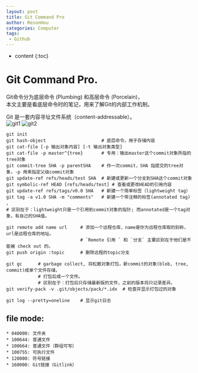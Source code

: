 ```yaml
---
layout: post
title: Git Command Pro
author: ResonHou
categories: Computer
tags:
 - Github
---
```


* content
{:toc}

# Git Command Pro.   
Git命令分为底层命令 (Plumbing) 和高层命令 (Porcelain)，  
本文主要是看底层命令时的笔记，用来了解Git的内部工作机制。
<!-- more -->

Git 是一套内容寻址文件系统（content-addressable）。  
![git1](http://m.qpic.cn/psb?/f886c4c6-2b9e-4782-9c70-2d94918160b2/MfkarezWtHPWA8JHxqQ8BEqu8RhLwBKRFzVEoj4899Y!/b/dEYBAAAAAAAA&bo=3gFHAQAAAAADF6s!&rf=viewer_4)
![git2](http://m.qpic.cn/psb?/f886c4c6-2b9e-4782-9c70-2d94918160b2/e6If04IkVwGH10vmVVF8f7oE*dof3Z1hHa1gfEPJuvg!/b/dDUBAAAAAAAA&bo=QwEJAQAAAAADF3g!&rf=viewer_4)
```
git init
git hash-object                     # 底层命令，用于存储内容
git cat-file [-p 输出对象内容] [-t 输出对象类型]
git cat-file -p master^{tree}       # 专用：输出master这个commit对象所指的tree对象
git commit-tree SHA -p parentSHA    # 作一次commit，SHA 指提交的tree对象，-p 用来指定父级commit对象
git update-ref refs/heads/test SHA  # 新建或更新一个分支到SHA这个commit对象
git symbolic-ref HEAD [refs/heads/test] # 查看或更改HEAD的引用内容
git update-ref refs/tags/v0.0 SHA   # 新建一个简单标签（lightweight tag）
git tag -a v1.0 SHA -m "comments"   # 新建一个带注释的标签(annotated tag) ，
# 区别在于：lightweight只是一个引用到commit对象的指针; 而annotated是一个tag对象，有自己的SHA值。

git remote add name url     # 添加一个远程仓库，name是你为远程仓库取的别称，url是远程仓库的地址。
                            # `Remote 引用 ` 和 `分支` 主要区别在于他们是不能被 check out 的。
git push origin :topic      # 删除远程的topic分支

git gc      # garbage collect, 将松散对象打包，新commit的对象(blob, tree, commit)成单个文件存储，
            # 打包后成一个文件。
            # 区别在于：打包后只存储最新版的文件，之前的版本将只记录差异。
git verify-pack -v .git/objects/pack/*.idx  # 检查并显示打包过的对象

git log --pretty=oneline    # 显示git日志
```

## file mode:
    * 040000: 文件夹
    * 100644: 普通文件
    * 100664: 普通文件（群组可写）
    * 100755: 可执行文件
    * 120000: 符号链接
    * 160000: Git链接（Gitlink）

